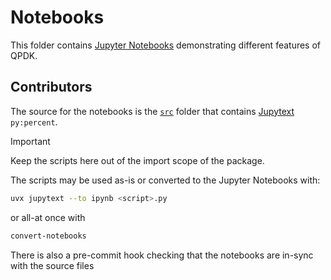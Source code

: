 # Notebooks

This folder contains [Jupyter Notebooks](https://jupyter.org/) demonstrating different features of QPDK.

## Contributors

The source for the notebooks is the [`src`](notebooks/src) folder that contains
[Jupytext](https://jupytext.readthedocs.io/en/latest/) `py:percent`.

> [!IMPORTANT]
> Keep the scripts here out of the import scope of the package.

The scripts may be used as-is or converted to the Jupyter Notebooks with:

```bash
uvx jupytext --to ipynb <script>.py
```

or all-at once with

```bash
convert-notebooks
```

There is also a pre-commit hook checking that the notebooks are in-sync with the source files
